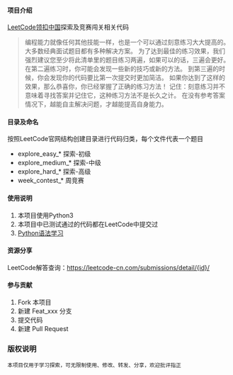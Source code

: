 
#### 项目介绍
[LeetCode领扣中国](https://leetcode-cn.com/)探索及竞赛闯关相关代码


> 编程能力就像任何其他技能一样，也是一个可以通过刻意练习大大提高的。
> 大多数经典面试题目都有多种解决方案。 为了达到最佳的练习效果，我们强烈建议您至少将此清单里的题目练习两遍，如果可以的话，三遍会更好。
> 在第二遍练习时，你可能会发现一些新的技巧或新的方法。 到第三遍的时候，你会发现你的代码要比第一次提交时更加简洁。 如果你达到了这样的效果，那么恭喜你，你已经掌握了正确的练习方法！
> 记住：刻意练习并不意味着寻找答案并记住它，这种练习方法不是长久之计。 在没有参考答案情况下，越能自主解决问题，才越能提高自身能力。


#### 目录及命名
按照LeetCode官网结构创建目录进行代码归类，每个文件代表一个题目
- explore_easy_* 探索-初级
- explore_medium_* 探索-中级
- explore_hard_* 探索-高级
- week_contest_* 周竞赛


#### 使用说明
1. 本项目使用Python3
2. 本项目中已测试通过的代码都在LeetCode中提交过
3. [Python语法学习](http://www.runoob.com/python3/python3-tutorial.html)

#### 资源分享
LeetCode解答查询：https://leetcode-cn.com/submissions/detail/{id}/

#### 参与贡献
1. Fork 本项目
2. 新建 Feat_xxx 分支
3. 提交代码
4. 新建 Pull Request


### 版权说明
```
本项目仅用于学习探索，可无限制使用、修改、转发、分享，欢迎批评指正
```